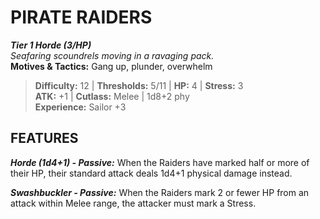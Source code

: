 # PIRATE RAIDERS

***Tier 1 Horde (3/HP)***  
*Seafaring scoundrels moving in a ravaging pack.*  
**Motives & Tactics:** Gang up, plunder, overwhelm

> **Difficulty:** 12 | **Thresholds:** 5/11 | **HP:** 4 | **Stress:** 3  
> **ATK:** +1 | **Cutlass:** Melee | 1d8+2 phy  
> **Experience:** Sailor +3

## FEATURES

***Horde (1d4+1) - Passive:*** When the Raiders have marked half or more of their HP, their standard attack deals 1d4+1 physical damage instead.

***Swashbuckler - Passive:*** When the Raiders mark 2 or fewer HP from an attack within Melee range, the attacker must mark a Stress.

